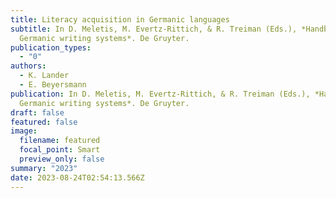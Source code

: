 ```yaml
---
title: Literacy acquisition in Germanic languages
subtitle: In D. Meletis, M. Evertz-Rittich, & R. Treiman (Eds.), *Handbook of
  Germanic writing systems*. De Gruyter.
publication_types:
  - "0"
authors:
  - K. Lander
  - E. Beyersmann
publication: In D. Meletis, M. Evertz-Rittich, & R. Treiman (Eds.), *Handbook of
  Germanic writing systems*. De Gruyter.
draft: false
featured: false
image:
  filename: featured
  focal_point: Smart
  preview_only: false
summary: "2023"
date: 2023-08-24T02:54:13.566Z
---
```

